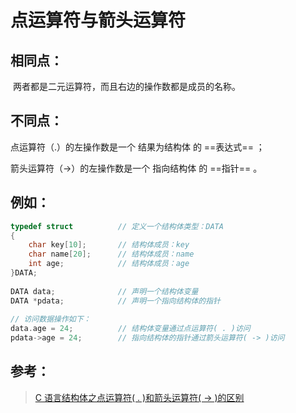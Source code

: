 # 点运算符与箭头运算符

## 相同点：

​	两者都是二元运算符，而且右边的操作数都是成员的名称。

## 不同点：

点运算符（.）的左操作数是一个 结果为结构体 的 ==表达式== ；

箭头运算符（->）的左操作数是一个 指向结构体 的 ==指针== 。

## 例如：

```c
typedef struct          // 定义一个结构体类型：DATA
{
    char key[10];       // 结构体成员：key
    char name[20];      // 结构体成员：name
    int age;            // 结构体成员：age
}DATA;
    
DATA data;              // 声明一个结构体变量
DATA *pdata;            // 声明一个指向结构体的指针
    
// 访问数据操作如下：
data.age = 24;          // 结构体变量通过点运算符( . )访问
pdata->age = 24;        // 指向结构体的指针通过箭头运算符( -> )访问
```

## 参考：

> [C 语言结构体之点运算符( . )和箭头运算符( -> )的区别](https://blog.csdn.net/shenyuanluo/article/details/51146140)